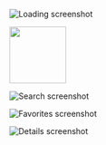 ![Loading screenshot](/screenshots/loading_screen.png)

<img src = '/screenshots/loading_screen.png' height='100'>

![Search screenshot](/screenshots/search_screen.png)

![Favorites screenshot](/screenshots/favorites_screen.png)

![Details screenshot](/screenshots/details_screen.png)
